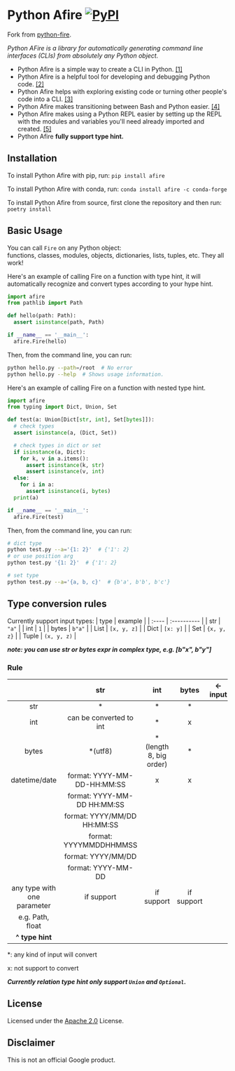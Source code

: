 # Python Afire [![PyPI](https://img.shields.io/pypi/pyversions/fire.svg?style=plastic)](https://github.com/google/python-fire)

Fork from [python-fire](https://github.com/google/python-fire).

_Python AFire is a library for automatically generating command line interfaces
(CLIs) from absolutely any Python object._


-   Python Afire is a simple way to create a CLI in Python.
    [[1]](docs/benefits.md#simple-cli)
-   Python Afire is a helpful tool for developing and debugging Python code.
    [[2]](docs/benefits.md#debugging)
-   Python Afire helps with exploring existing code or turning other people's
    code into a CLI. [[3]](docs/benefits.md#exploring)
-   Python Afire makes transitioning between Bash and Python easier.
    [[4]](docs/benefits.md#bash)
-   Python Afire makes using a Python REPL easier by setting up the REPL with the
    modules and variables you'll need already imported and created.
    [[5]](docs/benefits.md#repl)
-   Python Afire **fully support type hint.**

## Installation

To install Python Afire with pip, run: `pip install afire`

To install Python Afire with conda, run: `conda install afire -c conda-forge`

To install Python Afire from source, first clone the repository and then run:
`poetry install`

## Basic Usage

You can call `Fire` on any Python object:<br>
functions, classes, modules, objects, dictionaries, lists, tuples, etc.
They all work!

Here's an example of calling Fire on a function with type hint, it will automatically recognize and convert types according to your hype hint.

```python
import afire
from pathlib import Path

def hello(path: Path):
  assert isinstance(path, Path)

if __name__ == '__main__':
  afire.Fire(hello)
```

Then, from the command line, you can run:

```bash
python hello.py --path=/root  # No error
python hello.py --help  # Shows usage information.
```

Here's an example of calling Fire on a function with nested type hint.

```python
import afire
from typing import Dict, Union, Set

def test(a: Union[Dict[str, int], Set[bytes]]):
  # check types
  assert isinstance(a, (Dict, Set))

  # check types in dict or set
  if isinstance(a, Dict):
    for k, v in a.items():
      assert isinstance(k, str)
      assert isinstance(v, int)
  else:
    for i in a:
      assert isinstance(i, bytes)
  print(a)

if __name__ == '__main__':
  afire.Fire(test)
```

Then, from the command line, you can run:

```bash
# dict type
python test.py --a='{1: 2}'  # {'1': 2}
# or use position arg
python test.py '{1: 2}'  # {'1': 2}

# set type
python test.py --a='{a, b, c}'  # {b'a', b'b', b'c'}
```
## Type conversion rules

Currently support input types:
| type  | example     |
| :---- | :---------- |
| str   | `"a"`       |
| int   | `1`         |
| bytes | `b"a"`      |
| List  | `[x, y, z]` |
| Dict  | `[x: y]`    |
| Set   | `{x, y, z}` |
| Tuple | `(x, y, z)` |

***note: you can use str or bytes expr in complex type, e.g. [b"x", b"y"]***
### Rule

|                             |             str             |          int           |   bytes    | **<- input** |
| :-------------------------: | :-------------------------: | :--------------------: | :--------: | :----------: |
|             str             |              *              |           *            |     *      |              |
|             int             |   can be converted to int   |           *            |     x      |              |
|            bytes            |           *(utf8)           | *(length 8, big order) |     *      |              |
|        datetime/date        | format: YYYY-MM-DD-HH:MM:SS |           x            |     x      |              |
|                             | format: YYYY-MM-DD HH:MM:SS |                        |            |              |
|                             | format: YYYY/MM/DD HH:MM:SS |                        |            |              |
|                             |   format: YYYYMMDDHHMMSS    |                        |            |              |
|                             |     format: YYYY/MM/DD      |                        |            |              |
|                             |     format: YYYY-MM-DD      |                        |            |              |
| any type with one parameter |         if support          |       if support       | if support |              |
|      e.g. Path, float       |                             |                        |            |
|       **^ type hint**       |                             |                        |            |              |

*: any kind of input will convert

x: not support to convert

***Currently relation type hint only support `Union` and `Optional`.***
## License

Licensed under the
[Apache 2.0](https://github.com/google/python-fire/blob/master/LICENSE) License.

## Disclaimer

This is not an official Google product.

